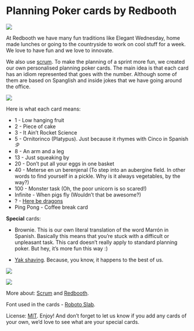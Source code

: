 # Planning Poker cards by Redbooth

![](https://raw.githubusercontent.com/redbooth/Scrum-poker-cards/master/Images/redbooth%20cards%20-%20layout.jpg)

At Redbooth we have many fun traditions like Elegant Wednesday, home made lunches or going to the countryside to work on cool stuff for a week. We love to have fun and we love to innovate.

We also use [scrum](http://en.wikipedia.org/wiki/Scrum_%28software_development%29). To make the planning of a sprint more fun, we created our own personalised planning poker cards.
The main idea is that each card has an idiom represented that goes with the number. Although some of them are based on Spanglish and inside jokes that we have going around the office.

![](https://raw.githubusercontent.com/redbooth/Scrum-poker-cards/master/Images/redbooth%20cards%20-%20cover.jpg)

Here is what each card means:

- 1 - Low hanging fruit
- 2 - Piece of cake
- 3 - It Ain’t Rocket Science
- 5 - Ornitorinco (Platypus). Just because it rhymes with Cinco in Spanish :P
- 8 - An arm and a leg
- 13 - Just squeaking by
- 20 - Don’t put all your eggs in one basket
- 40 - Meterse en un berenjenal (To step into an aubergine field. In other words to find yourself in a pickle. Why is it always vegetables, by the way?)
- 100 - Monster task (Oh, the poor unicorn is so scared!)
- Infinite - When pigs fly (Wouldn’t that be awesome?)
- ? - [Here be dragons](http://en.wikipedia.org/wiki/Here_be_dragons)
- Ping Pong - Coffee break card

**Special** cards:
- Brownie. This is our own literal translation of the word Marrón in Spanish. Basically this means that you’re stuck with a difficult or unpleasant task. This card doesn’t really apply to standard planning poker. But hey, it’s more fun this way :)

- [Yak shaving](http://www.hanselman.com/blog/YakShavingDefinedIllGetThatDoneAsSoonAsIShaveThisYak.aspx). Because, you know, it happens to the best of us.

![](https://raw.githubusercontent.com/redbooth/Scrum-poker-cards/master/Images/redbooth%20cards%20-%20monster.jpg)

![](https://raw.githubusercontent.com/redbooth/Scrum-poker-cards/master/Images/redbooth%20cards%20-%20ping%20pong.jpg)

More about: [Scrum](http://en.wikipedia.org/wiki/Scrum_%28software_development%29) and [Redbooth](https://redbooth.com/). 

Font used in the cards - [Roboto Slab](http://www.google.com/fonts/specimen/Roboto+Slab).

License: [MIT](http://en.wikipedia.org/wiki/MIT_License). 
Enjoy! And don’t forget to let us know if you add any cards of your own, we’d love to see what are your special cards.